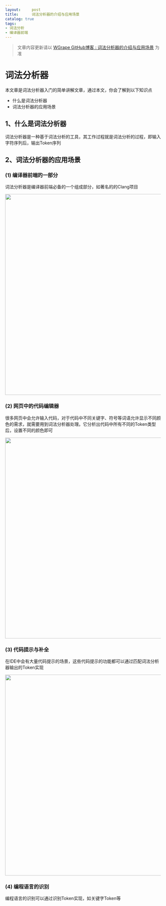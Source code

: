 ```yaml
---
layout:     post
title:      词法分析器的介绍与应用场景
catalog: true
tags:
- 词法分析
- 编译器前端
---
```


> 文章内容更新请以 [WGrape GitHub博客 : 词法分析器的介绍与应用场景](https://github.com/WGrape/Blog/issues/10) 为准

# 词法分析器
本文章是词法分析器入门的简单讲解文章，通过本文，你会了解到以下知识点

- 什么是词法分析器
- 词法分析器的应用场景

## 1、什么是词法分析器
词法分析器是一种基于词法分析的工具，其工作过程就是词法分析的过程，即输入字符序列后，输出Token序列

## 2、词法分析器的应用场景

### (1) 编译器前端的一部分
词法分析器是编译器前端必备的一个组成部分，如著名的的Clang项目

<img src="https://user-images.githubusercontent.com/35942268/135881148-236c4547-39a4-401b-b6e8-85ce0e1ca6a5.png" width="650">

### (2) 网页中的代码编辑器
很多网页中会允许输入代码，对于代码中不同关键字、符号等词语允许显示不同颜色的需求，就需要用到词法分析器处理。它分析出代码中所有不同的Token类型后，设置不同的颜色即可

<img src="https://user-images.githubusercontent.com/35942268/135878968-bb8a49ae-896f-496f-a0f4-bea792e90958.png" width="650">

### (3) 代码提示与补全
在IDE中会有大量代码提示的场景，这些代码提示的功能都可以通过匹配词法分析器输出的Token实现

<img src="https://user-images.githubusercontent.com/35942268/135880674-f6ce5a8e-8019-4770-bb43-28c9bce7c963.png" width="650">

### (4) 编程语言的识别
编程语言的识别可以通过识别Token实现，如关键字Token等
